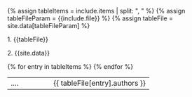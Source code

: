 {% assign tableItems = include.items | split: ", " %}
{% assign tableFileParam = {{include.file}} %}
{% assign tableFile = site.data[tableFileParam] %}

<p>1. {{tableFile}}</p>
<p>2. {{site.data}}</p>

<table class="grid" style="width: 100%">
    <colgroup>
        <col width="30%" />
        <col width="70%" />
    </colgroup>
    <tbody>
    {% for entry in tableItems %}
        <tr>
          <td>....</td>
          <td>{{ tableFile[entry].authors }}</td>
        </tr>
    {% endfor %}
    </tbody>
</table>
